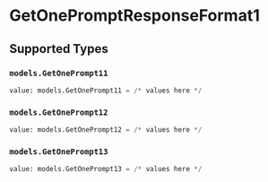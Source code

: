 # GetOnePromptResponseFormat1


## Supported Types

### `models.GetOnePrompt11`

```python
value: models.GetOnePrompt11 = /* values here */
```

### `models.GetOnePrompt12`

```python
value: models.GetOnePrompt12 = /* values here */
```

### `models.GetOnePrompt13`

```python
value: models.GetOnePrompt13 = /* values here */
```

